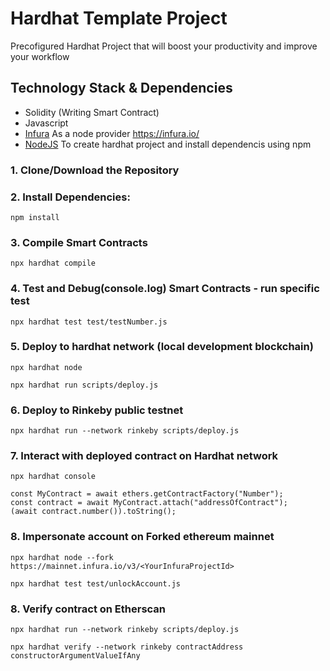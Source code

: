 # Hardhat Template Project

Precofigured Hardhat Project that will boost your productivity and improve your workflow

## Technology Stack & Dependencies

- Solidity (Writing Smart Contract)
- Javascript
- [Infura](https://www.alchemy.com/) As a node provider
  https://infura.io/
- [NodeJS](https://nodejs.org/en/) To create hardhat project and install dependencis using npm

### 1. Clone/Download the Repository

### 2. Install Dependencies:

```
npm install
```

### 3. Compile Smart Contracts

```
npx hardhat compile
```

### 4. Test and Debug(console.log) Smart Contracts - run specific test

```
npx hardhat test test/testNumber.js
```

### 5. Deploy to hardhat network (local development blockchain)

```
npx hardhat node
```

```
npx hardhat run scripts/deploy.js
```

### 6. Deploy to Rinkeby public testnet

```
npx hardhat run --network rinkeby scripts/deploy.js
```

### 7. Interact with deployed contract on Hardhat network

```
npx hardhat console

const MyContract = await ethers.getContractFactory("Number");
const contract = await MyContract.attach("addressOfContract");
(await contract.number()).toString();
```

### 8. Impersonate account on Forked ethereum mainnet

```
npx hardhat node --fork https://mainnet.infura.io/v3/<YourInfuraProjectId>
```

```
npx hardhat test test/unlockAccount.js
```

### 8. Verify contract on Etherscan

```
npx hardhat run --network rinkeby scripts/deploy.js
```

```
npx hardhat verify --network rinkeby contractAddress constructorArgumentValueIfAny
```
